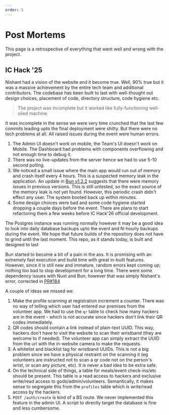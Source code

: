 ```yaml
---
order: 5
---
```


# Post Mortems

This page is a retrospective of everything that went well and wrong with the project.

## IC Hack '25

Nishant had a vision of the website and it become true. Well, 90% true but it was a massive achievement by the entire tech team and additional contributors. The codebase has been built to last with well-thought out design choices, placement of code, directory structure, code hygiene etc. 

> The project was incomplete but it worked like fully-functioning well-oiled machine.

It was incomplete in the sense we were very time crunched that the last few commits leading upto the final deployment were shitty. But there were no tech problems at all. All raised issues during the event were human errors.
1. The Admin UI doesn't work on mobile, the Team's UI doesn't work on Mobile. The Dashboard had problems with components overflowing and not enough time to debug it. 
2. There was no live-updates from the server hence we had to use 5-10 second polling.
3. We noticed a small issue where the main app would run out of memory and crash itself every 4 hours. This is a suspected memory leak in the application. An update in [Bun v1.2.2](https://bun.sh/blog/bun-v1.2.2#javascript-uses-10-30-less-memory-at-idle) suggests that there were memory issues in previous versions. This is still untested, so the exact source of the memory leak is not yet found. However, this periodic crash didn't effect any user. The system booted back up within minutes. 
4. Some design choices were bad and some code hygiene started dropping a couple days before the event. There are plans to start refactoring them a few weeks before IC Hack'26 official development.

The Postgres instance was running normally however it may be a good idea to look into daily database backups upto the event and N-hourly backups during the event. We hope that future builds of the repository does not have to grind until the last moment. This repo, as it stands today, is built and designed to last 

Bun started to become a bit of a pain in the ass. It is promising with an extremely fast execution and build time with great in-built features. However, since it is still new and immature, random errors kept coming up; nothing too bad to stop development for a long time. There were some dependency issues with Nuxt and Bun; however that was simply Nishant's error, corrected in [PR#184](https://github.com/icdocsoc/ichack/pull/184)

A couple of ideas we missed we:
1. Make the profile scanning at registration increment a counter. There was no way of telling which user had entered our premises from the volunteer app. We had to use the `qr` table to check how many hackers are in the event - which is not accurate since hackers don't link their QR codes immediately.
2. QR codes should contain a link instead of plain-text UUID. This way, hackers don't have to visit the website to scan their wristband (they are welcome to if needed). The volunteer app can simply extract the UUID from the url with the in-website camera to make the requests.
3. A whitelist and blacklist tag for wristband UUIDs. This is not a big problem since we have a physical restraint on the scanning it (eg volunteers are instructed not to scan a qr code not on the person's wrist, or scan any picture, etc). It is never a bad idea to be extra safe.
4. On the technical side of things, a table for meals/event check-ins/etc should be present. This table is a read access to hackers and exclusive write/read access to gods/admin/volunteers. Semantically, it makes sense to segregate this from the `profiles` table which is write/read access by the hackers.
5. `POST /auth/create` is kind of a BS route. We never implemented this feature in the admin UI. A script to directly target the database is fine and less cumbersome.